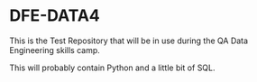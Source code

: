 # DFE-DATA4

This is the Test Repository that will be in use during the QA Data Engineering skills camp.

This will probably contain Python and a little bit of SQL.
